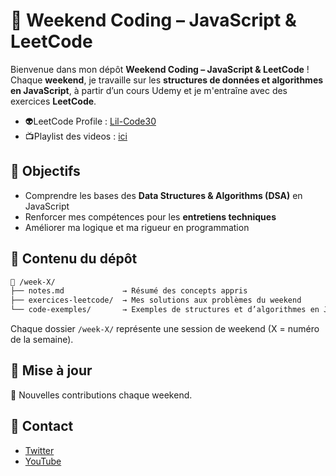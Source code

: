 # 🧠 Weekend Coding – JavaScript & LeetCode
Bienvenue dans mon dépôt **Weekend Coding – JavaScript & LeetCode** !  
Chaque **weekend**, je travaille sur les **structures de données et algorithmes en JavaScript**, à partir d’un cours Udemy et je m'entraîne avec des exercices **LeetCode**.

- 👽LeetCode Profile : [Lil-Code30](https://leetcode.com/u/lil_code30/)
- 📺Playlist des videos : [ici](https://youtube.com/playlist?list=PLCfWsbfoICpsnaur-2OTosnCFBxZ5rX7u) 

## 🎯 Objectifs

- Comprendre les bases des **Data Structures & Algorithms (DSA)** en JavaScript
- Renforcer mes compétences pour les **entretiens techniques**
- Améliorer ma logique et ma rigueur en programmation

## 🔧 Contenu du dépôt

```bash
📁 /week-X/
├── notes.md             → Résumé des concepts appris
├── exercices-leetcode/  → Mes solutions aux problèmes du weekend
└── code-exemples/       → Exemples de structures et d’algorithmes en JS
```
Chaque dossier ```/week-X/``` représente une session de weekend (X = numéro de la semaine).

## 🚀 Mise à jour
📅 Nouvelles contributions chaque weekend.

## 📩 Contact
- [Twitter](https://x.com/dereal_ismael)
- [YouTube](https://www.youtube.com/@licode30)
